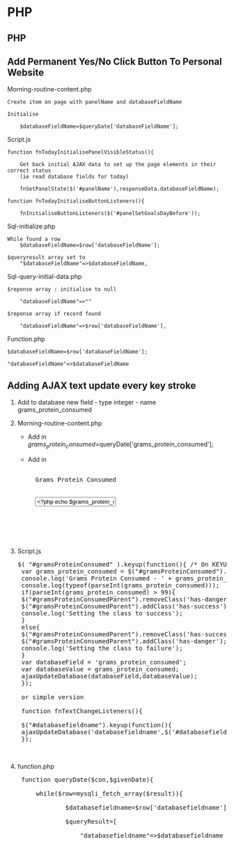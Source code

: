 # PHP

## PHP

## Add Permanent Yes/No Click Button To Personal Website

Morning-routine-content.php

    Create item on page with panelName and databaseFieldName
    
    Initialise
    
        $databaseFieldName=$queryDate['databaseFieldName'];

Script.js

    function fnTodayInitialisePanelVisibleStatus(){ 
    
        Get back initial AJAX data to set up the page elements in their correct status 
        (ie read database fields for today)
    
        fnSetPanelState($('#panelName'),responseData.databaseFieldName);
    
    function fnTodayInitialiseButtonListeners(){
    
        fnInitialiseButtonListeners($('#panelSetGoalsDayBefore'));

Sql-initialize.php

    While found a row
        $databaseFieldName=$row['databaseFieldName'];
    
    $queryresult array set to 
        "$databaseFieldName"=>$databaseFieldName,

Sql-query-initial-data.php

    $reponse array : initialise to null
    
        "databaseFieldName"=>""
    
    $reponse array if record found 
    
        "databaseFieldName"=>$row['databaseFieldName'],

Function.php

    $databaseFieldName=$row['databaseFieldName'];
    
    "databaseFieldName"=>$databaseFieldName

## Adding AJAX text update every key stroke

1. Add to database new field - type integer - name grams_protein_consumed
2. Morning-routine-content.php
    - Add in <span class="code">$grams_protein_consumed=$queryDate['grams_protein_consumed'];</span>
    - Add in

        <pre class="code"><div class="form-group">
        <label for="gramsProteinConsumed" class="col-sm-2 control-label">Grams Protein Consumed</label>
        <div class="col-sm-10">
        <input type="text" name="gramsProteinConsumed" id="gramsProteinConsumed" maxlength="5" class="form-control" value="<?php echo $grams_protein_consumed; ?>"/>
        </div>
        </div>
        </pre>

3. Script.js

    <pre class="code">$( "#gramsProteinConsumed" ).keyup(function(){ /* On KEYUP update the database using AJAX */
    var grams_protein_consumed = $("#gramsProteinConsumed").val();
    console.log('Grams Protein Consumed - ' + grams_protein_consumed);
    console.log(typeof(parseInt(grams_protein_consumed)));
    if(parseInt(grams_protein_consumed) > 99){
    $("#gramsProteinConsumedParent").removeClass('has-danger');
    $("#gramsProteinConsumedParent").addClass('has-success');
    console.log('Setting the class to success');
    }
    else{
    $("#gramsProteinConsumedParent").removeClass('has-success');
    $("#gramsProteinConsumedParent").addClass('has-danger');
    console.log('Setting the class to failure');
    }
    var databaseField = 'grams_protein_consumed';
    var databaseValue = grams_protein_consumed;
    ajaxUpdateDatabase(databaseField,databaseValue);
    });

    or simple version

    function fnTextChangeListeners(){

    $("#databasefieldname").keyup(function(){
    ajaxUpdateDatabase('databasefieldname',$('#databasefieldname').val());
    });

    </pre>

4. function.php

    <pre class="code">
    function queryDate($con,$givenDate){

        while($row=mysqli_fetch_array($result)){
        
                $databasefieldname=$row['databasefieldname'];
        
                $queryResult=[
        
                    "databasefieldname"=>$databasefieldname

    </pre>